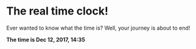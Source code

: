 # The real time clock!

Ever wanted to know what the time is? Well, your journey is about to end!

**The time is Dec 12, 2017, 14:35**